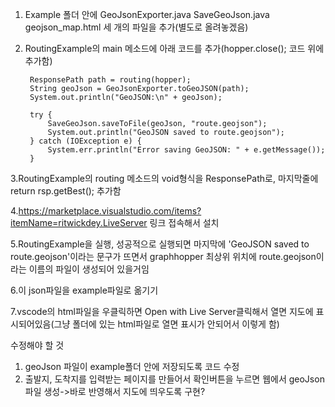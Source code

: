 1. Example 폴더 안에 GeoJsonExporter.java SaveGeoJson.java geojson_map.html 세 개의 파일을 추가(별도로 올려놓겠음)
2. RoutingExample의 main 메소드에 아래 코드를 추가(hopper.close(); 코드 위에 추가함)

        ResponsePath path = routing(hopper);
        String geoJson = GeoJsonExporter.toGeoJSON(path);
        System.out.println("GeoJSON:\n" + geoJson);

        try {
            SaveGeoJson.saveToFile(geoJson, "route.geojson");
            System.out.println("GeoJSON saved to route.geojson");
        } catch (IOException e) {
            System.err.println("Error saving GeoJSON: " + e.getMessage());
        }

3.RoutingExample의 routing 메소드의 void형식을 ResponsePath로, 마지막줄에 return rsp.getBest(); 추가함

4.https://marketplace.visualstudio.com/items?itemName=ritwickdey.LiveServer 링크 접속해서 설치

5.RoutingExample을 실행, 성공적으로 실행되면 마지막에 'GeoJSON saved to route.geojson'이라는 문구가 뜨면서 graphhopper 최상위 위치에 route.geojson이라는 이름의 파일이 생성되어 있을거임

6.이 json파일을 example파일로 옮기기

7.vscode의 html파일을 우클릭하면 Open with Live Server클릭해서 열면 지도에 표시되어있음(그냥 폴더에 있는 html파일로 열면 표시가 안되어서 이렇게 함)

수정해야 할 것
1. geoJson 파일이 example폴더 안에 저장되도록 코드 수정
2. 출발지, 도착지를 입력받는 페이지를 만들어서 확인버튼을 누르면 웹에서 geoJson 파일 생성->바로 반영해서 지도에 띄우도록 구현?
